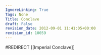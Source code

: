 ```yaml
---
IgnoreLinking: True
Tags: None
Title: Conclave
draft: False
revision_date: 2012-09-01 11:41:05+00:00
revision_id: 10059
---
```


#REDIRECT [[Imperial Conclave]]